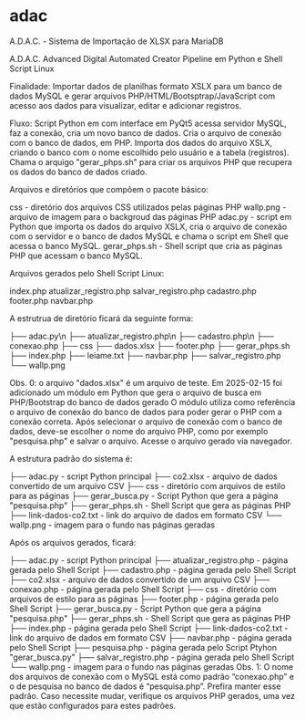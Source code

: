 # adac
A.D.A.C. - Sistema de Importação de XLSX para MariaDB

A.D.A.C.
Advanced Digital Automated Creator
Pipeline em Python e Shell Script Linux

Finalidade:
	Importar dados de planilhas formato XSLX para um banco de dados MySQL e gerar arquivos PHP/HTML/Bootsptrap/JavaScript com acesso aos dados para visualizar, editar e adicionar registros. 

Fluxo:
	Script Python em com interface em PyQt5 acessa servidor MySQL, faz a conexão, cria um novo banco de dados. 
	Cria o arquivo de conexão com o banco de dados, em PHP. Importa dos dados do arquivo XSLX, criando o banco com o nome escolhido pelo usuário e a tabela (registros). 
	Chama o arquigo "gerar_phps.sh" para criar os arquivos PHP que recupera os dados do banco de dados criado. 

Arquivos e diretórios que compõem o pacote básico:

css - diretório dos arquivos CSS utilizados pelas páginas PHP
wallp.png - arquivo de imagem para o backgroud das páginas PHP
adac.py - script em Python que importa os dados do arquivo XSLX, cria o arquivo de conexão
com o servidor e o banco de dados MySQL e chama o script em Shell que acessa o banco MySQL.
gerar_phps.sh - Shell script que cria as páginas PHP que acessam o banco MySQL.

Arquivos gerados pelo Shell Script Linux:

index.php
atualizar_registro.php
salvar_registro.php
cadastro.php
footer.php
navbar.php

A estrutrua de diretório ficará da seguinte forma:

├── adac.py\n
├── atualizar_registro.php\n
├── cadastro.php\n
├── conexao.php
├── css
├── dados.xlsx
├── footer.php
├── gerar_phps.sh
├── index.php
├── leiame.txt
├── navbar.php
├── salvar_registro.php
└── wallp.png

Obs. 0: o arquivo "dados.xlsx" é um arquivo de teste.
	Em 2025-02-15 foi adicionado um módulo em Python que gera o arquivo de busca em PHP/Bootstrap do banco de dados gerado
	O módulo utiliza como referência o arquivo de conexão do banco de dados para poder gerar o PHP com a conexão correta. 
	Após selecionar o arquivo de conexão com o banco de dados, deve-se escolher o nome do arquivo PHP, como por exemplo "pesquisa.php" e salvar o arquivo. Acesse o arquivo gerado via navegador.

A estrutura padrão do sistema é:

├── adac.py - script Python principal
├── co2.xlsx - arquivo de dados convertido de um arquivo CSV
├── css - diretório com arquivos de estilo para as páginas
├── gerar_busca.py - Script Python que gera a página "pesquisa.php"
├── gerar_phps.sh - Shell Script que gera as páginas PHP
├── link-dados-co2.txt - link do arquivo de dados em formato CSV
└── wallp.png - imagem para o fundo nas páginas geradas

Após os arquivos gerados, ficará:

├── adac.py - script Python principal
├── atualizar_registro.php - página gerada pelo Shell Script
├── cadastro.php - página gerada pelo Shell Script
├── co2.xlsx - arquivo de dados convertido de um arquivo CSV
├── conexao.php - página gerada pelo Shell Script
├── css - diretório com arquivos de estilo para as páginas
├── footer.php - página gerada pelo Shell Script
├── gerar_busca.py - Script Python que gera a página "pesquisa.php"
├── gerar_phps.sh - Shell Script que gera as páginas PHP
├── index.php - página gerada pelo Shell Script
├── link-dados-co2.txt - link do arquivo de dados em formato CSV
├── navbar.php - página gerada pelo Shell Script
├── pesquisa.php - página gerada pelo Script Ptyhon "gerar_busca.py"
├── salvar_registro.php - página gerada pelo Shell Script
└── wallp.png - imagem para o fundo nas páginas geradas
	Obs. 1: O nome dos arquivos de conexão com o MySQL está como padrão “conexao.php” e o de pesquisa no banco de dados é “pesquisa.php”. Prefira manter esse padrão. Caso necessite mudar, verifique os arquivos PHP gerados, uma vez que estão configurados para estes padrões. 
